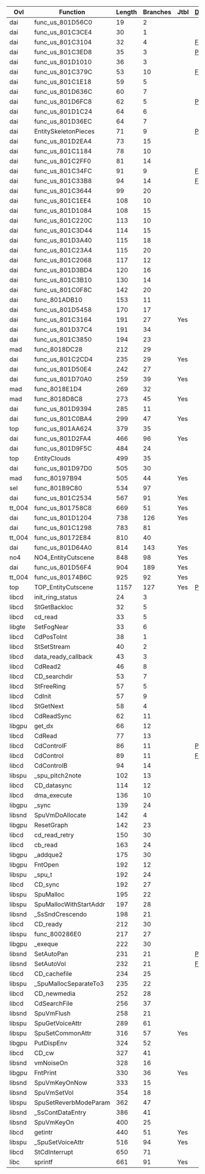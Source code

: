 | Ovl    | Function               |   Length |   Branches | Jtbl   | [Duplicate](https://raw.githubusercontent.com/Xeeynamo/sotn-decomp/gh-duplicates/duplicates.txt)                         | WIP                             | %     |
|--------|------------------------|----------|------------|--------|--------------------------------------------------------------------------------------------------------------------------|---------------------------------|-------|
| dai    | func_us_801D56C0       |       19 |          2 |        |                                                                                                                          | https://decomp.me/scratch/vT2Qj | 1.0   |
| dai    | func_us_801C3CE4       |       30 |          1 |        |                                                                                                                          | https://decomp.me/scratch/bPQzJ | 1.0   |
| dai    | func_us_801C3104       |       32 |          4 |        | [Full](https://raw.githubusercontent.com/Xeeynamo/sotn-decomp/gh-duplicates/duplicates.txt#:~:text=func_us_801C3104)     | https://decomp.me/scratch/ByAez | 0.992 |
| dai    | func_us_801C3ED8       |       35 |          3 |        | [Part](https://raw.githubusercontent.com/Xeeynamo/sotn-decomp/gh-duplicates/duplicates.txt#:~:text=func_us_801C3ED8)     | https://decomp.me/scratch/hj2gW | 1.0   |
| dai    | func_us_801D1010       |       36 |          3 |        |                                                                                                                          | https://decomp.me/scratch/HjhHU | 0.995 |
| dai    | func_us_801C379C       |       53 |         10 |        | [Full](https://raw.githubusercontent.com/Xeeynamo/sotn-decomp/gh-duplicates/duplicates.txt#:~:text=func_us_801C379C)     | https://decomp.me/scratch/KTZIo | 1.0   |
| dai    | func_us_801C1E18       |       59 |          5 |        |                                                                                                                          | https://decomp.me/scratch/eA51t | 1.0   |
| dai    | func_us_801D636C       |       60 |          7 |        |                                                                                                                          | https://decomp.me/scratch/4gSaN | 0.998 |
| dai    | func_us_801D6FC8       |       62 |          5 |        | [Part](https://raw.githubusercontent.com/Xeeynamo/sotn-decomp/gh-duplicates/duplicates.txt#:~:text=func_us_801D6FC8)     | https://decomp.me/scratch/cI5Cn | 1.0   |
| dai    | func_us_801D1C24       |       64 |          6 |        |                                                                                                                          | https://decomp.me/scratch/2ybMc | 0.996 |
| dai    | func_us_801D36EC       |       64 |          7 |        |                                                                                                                          | https://decomp.me/scratch/dnCFo | 1.0   |
| dai    | EntitySkeletonPieces   |       71 |          9 |        | [Part](https://raw.githubusercontent.com/Xeeynamo/sotn-decomp/gh-duplicates/duplicates.txt#:~:text=EntitySkeletonPieces) | https://decomp.me/scratch/tLLNF | 1.0   |
| dai    | func_us_801D2EA4       |       73 |         15 |        |                                                                                                                          | https://decomp.me/scratch/1wblP | 1.0   |
| dai    | func_us_801C1184       |       78 |         10 |        |                                                                                                                          | https://decomp.me/scratch/Ltq3I | 0.996 |
| dai    | func_us_801C2FF0       |       81 |         14 |        |                                                                                                                          | https://decomp.me/scratch/XMLyD | 1.0   |
| dai    | func_us_801C34FC       |       91 |          9 |        | [Full](https://raw.githubusercontent.com/Xeeynamo/sotn-decomp/gh-duplicates/duplicates.txt#:~:text=func_us_801C34FC)     | https://decomp.me/scratch/tvdBu | 0.999 |
| dai    | func_us_801C33B8       |       94 |         14 |        | [Full](https://raw.githubusercontent.com/Xeeynamo/sotn-decomp/gh-duplicates/duplicates.txt#:~:text=func_us_801C33B8)     | https://decomp.me/scratch/bNejp | 0.999 |
| dai    | func_us_801C3644       |       99 |         20 |        |                                                                                                                          | https://decomp.me/scratch/8SHFZ | 0.995 |
| dai    | func_us_801C1EE4       |      108 |         10 |        |                                                                                                                          | https://decomp.me/scratch/1oZZN | 0.999 |
| dai    | func_us_801D1084       |      108 |         15 |        |                                                                                                                          | https://decomp.me/scratch/hO8KM | 0.999 |
| dai    | func_us_801C220C       |      113 |         10 |        |                                                                                                                          | https://decomp.me/scratch/sFvWc | 0.992 |
| dai    | func_us_801C3D44       |      114 |         15 |        |                                                                                                                          | https://decomp.me/scratch/RYtWX | 0.996 |
| dai    | func_us_801D3A40       |      115 |         18 |        |                                                                                                                          | https://decomp.me/scratch/URIka | 0.998 |
| dai    | func_us_801C23A4       |      115 |         20 |        |                                                                                                                          | https://decomp.me/scratch/OGH05 | 1.0   |
| dai    | func_us_801C2068       |      117 |         12 |        |                                                                                                                          | https://decomp.me/scratch/RPl1m | 0.999 |
| dai    | func_us_801D3BD4       |      120 |         16 |        |                                                                                                                          | https://decomp.me/scratch/MHZqk | 0.998 |
| dai    | func_us_801C3B10       |      130 |         14 |        |                                                                                                                          | https://decomp.me/scratch/84nrf | 0.998 |
| dai    | func_us_801C0F8C       |      142 |         20 |        |                                                                                                                          | https://decomp.me/scratch/I7bNZ | 0.997 |
| dai    | func_801ADB10          |      153 |         11 |        |                                                                                                                          |                                 |       |
| dai    | func_us_801D5458       |      170 |         17 |        |                                                                                                                          |                                 |       |
| dai    | func_us_801C3164       |      191 |         27 | Yes    |                                                                                                                          | https://decomp.me/scratch/xPsoW | 0.994 |
| dai    | func_us_801D37C4       |      191 |         34 |        |                                                                                                                          | https://decomp.me/scratch/OmxmR | 0.998 |
| dai    | func_us_801C3850       |      194 |         23 |        |                                                                                                                          | https://decomp.me/scratch/BoxuU | 0.999 |
| mad    | func_8018DC28          |      212 |         29 |        |                                                                                                                          |                                 |       |
| dai    | func_us_801C2CD4       |      235 |         29 | Yes    |                                                                                                                          | https://decomp.me/scratch/wIkeG | 0.996 |
| dai    | func_us_801D50E4       |      242 |         27 |        |                                                                                                                          |                                 |       |
| dai    | func_us_801D70A0       |      259 |         39 | Yes    |                                                                                                                          | https://decomp.me/scratch/JjEzY | 0.999 |
| mad    | func_8018E1D4          |      269 |         32 |        |                                                                                                                          | https://decomp.me/scratch/44NLa | 0.99  |
| mad    | func_8018D8C8          |      273 |         45 | Yes    |                                                                                                                          | https://decomp.me/scratch/HlnOn | 0.931 |
| dai    | func_us_801D9394       |      285 |         11 |        |                                                                                                                          |                                 |       |
| dai    | func_us_801C0BA4       |      299 |         47 | Yes    |                                                                                                                          | https://decomp.me/scratch/UmN4S | 0.998 |
| top    | func_us_801AA624       |      379 |         35 |        |                                                                                                                          | https://decomp.me/scratch/MfgZQ | 0.999 |
| dai    | func_us_801D2FA4       |      466 |         96 | Yes    |                                                                                                                          | https://decomp.me/scratch/mwqzE | 1.0   |
| dai    | func_us_801D9F5C       |      484 |         24 |        |                                                                                                                          |                                 |       |
| top    | EntityClouds           |      499 |         35 |        |                                                                                                                          | https://decomp.me/scratch/noKsM | 0.871 |
| dai    | func_us_801D97D0       |      505 |         30 |        |                                                                                                                          |                                 |       |
| mad    | func_80197B94          |      505 |         44 | Yes    |                                                                                                                          | https://decomp.me/scratch/rg2V6 | 0.872 |
| sel    | func_801B9C80          |      534 |         97 |        |                                                                                                                          | https://decomp.me/scratch/EX5Z5 | 0.989 |
| dai    | func_us_801C2534       |      567 |         91 | Yes    |                                                                                                                          | https://decomp.me/scratch/5WDKF | 0.997 |
| tt_004 | func_us_801758C8       |      669 |         51 | Yes    |                                                                                                                          | https://decomp.me/scratch/hfTvT | 0.975 |
| dai    | func_us_801D1204       |      738 |        126 | Yes    |                                                                                                                          | https://decomp.me/scratch/2uBzJ | 0.997 |
| dai    | func_us_801C1298       |      783 |         81 |        |                                                                                                                          | https://decomp.me/scratch/n1jtS | 0.882 |
| tt_004 | func_us_80172E84       |      810 |         40 |        |                                                                                                                          | https://decomp.me/scratch/H9tSu | 0.947 |
| dai    | func_us_801D64A0       |      814 |        143 | Yes    |                                                                                                                          | https://decomp.me/scratch/h7L2o | 0.999 |
| no4    | NO4_EntityCutscene     |      848 |         98 | Yes    |                                                                                                                          | https://decomp.me/scratch/WoDh2 | 0.996 |
| dai    | func_us_801D56F4       |      904 |        189 | Yes    |                                                                                                                          |                                 |       |
| tt_004 | func_us_80174B6C       |      925 |         92 | Yes    |                                                                                                                          | https://decomp.me/scratch/mm3YA | 0.997 |
| top    | TOP_EntityCutscene     |     1157 |        127 | Yes    | [Part](https://raw.githubusercontent.com/Xeeynamo/sotn-decomp/gh-duplicates/duplicates.txt#:~:text=TOP_EntityCutscene)   | https://decomp.me/scratch/wRfHh | 0.996 |
| libcd  | init_ring_status       |       24 |          3 |        |                                                                                                                          | https://decomp.me/scratch/B9RlC | 0.875 |
| libcd  | StGetBackloc           |       32 |          5 |        |                                                                                                                          | https://decomp.me/scratch/XhjOu | 1.0   |
| libcd  | cd_read                |       33 |          5 |        |                                                                                                                          | https://decomp.me/scratch/W8iMN | 1.0   |
| libgte | SetFogNear             |       33 |          6 |        |                                                                                                                          | https://decomp.me/scratch/rEGLZ | 1.0   |
| libcd  | CdPosToInt             |       38 |          1 |        |                                                                                                                          | https://decomp.me/scratch/P3Fy9 | 1.0   |
| libcd  | StSetStream            |       40 |          2 |        |                                                                                                                          | https://decomp.me/scratch/8reFx | 1.0   |
| libcd  | data_ready_callback    |       43 |          3 |        |                                                                                                                          | https://decomp.me/scratch/D3WO5 | 0.66  |
| libcd  | CdRead2                |       46 |          8 |        |                                                                                                                          | https://decomp.me/scratch/DI2A4 | 1.0   |
| libcd  | CD_searchdir           |       53 |          7 |        |                                                                                                                          | https://decomp.me/scratch/MiZ7u | 0.876 |
| libcd  | StFreeRing             |       57 |          5 |        |                                                                                                                          | https://decomp.me/scratch/fHzgv | 0.829 |
| libcd  | CdInit                 |       57 |          9 |        |                                                                                                                          | https://decomp.me/scratch/OR3Va | 0.804 |
| libcd  | StGetNext              |       58 |          4 |        |                                                                                                                          | https://decomp.me/scratch/DkirL | 0.818 |
| libcd  | CdReadSync             |       62 |         11 |        |                                                                                                                          | https://decomp.me/scratch/KVnI4 | 0.722 |
| libgpu | get_dx                 |       66 |         12 |        |                                                                                                                          | https://decomp.me/scratch/GprDB | 0.776 |
| libcd  | CdRead                 |       77 |         13 |        |                                                                                                                          | https://decomp.me/scratch/SX5cU | 0.617 |
| libcd  | CdControlF             |       86 |         11 |        | [Part](https://raw.githubusercontent.com/Xeeynamo/sotn-decomp/gh-duplicates/duplicates.txt#:~:text=CdControlF)           | https://decomp.me/scratch/TjAPb | 0.683 |
| libcd  | CdControl              |       89 |         11 |        | [Full](https://raw.githubusercontent.com/Xeeynamo/sotn-decomp/gh-duplicates/duplicates.txt#:~:text=CdControl)            | https://decomp.me/scratch/ry4YB | 0.881 |
| libcd  | CdControlB             |       94 |         14 |        |                                                                                                                          | https://decomp.me/scratch/WHWLs | 0.779 |
| libspu | _spu_pitch2note        |      102 |         13 |        |                                                                                                                          | https://decomp.me/scratch/issUw | 0.745 |
| libcd  | CD_datasync            |      114 |         12 |        |                                                                                                                          | https://decomp.me/scratch/A2yGe | 0.938 |
| libcd  | dma_execute            |      136 |         10 |        |                                                                                                                          | https://decomp.me/scratch/jedgx | 0.276 |
| libgpu | _sync                  |      139 |         24 |        |                                                                                                                          | https://decomp.me/scratch/67L5C | 1.0   |
| libsnd | SpuVmDoAllocate        |      142 |          4 |        |                                                                                                                          |                                 |       |
| libgpu | ResetGraph             |      142 |         23 |        |                                                                                                                          | https://decomp.me/scratch/RpHi6 | 0.851 |
| libcd  | cd_read_retry          |      150 |         30 |        |                                                                                                                          |                                 |       |
| libcd  | cb_read                |      163 |         24 |        |                                                                                                                          | https://decomp.me/scratch/CStOS | 0.831 |
| libgpu | _addque2               |      175 |         30 |        |                                                                                                                          | https://decomp.me/scratch/wPhfi | 0.907 |
| libgpu | FntOpen                |      192 |         12 |        |                                                                                                                          | https://decomp.me/scratch/Cd7Wq | 1.0   |
| libspu | _spu_t                 |      192 |         24 |        |                                                                                                                          | https://decomp.me/scratch/EfAgN | 1.0   |
| libcd  | CD_sync                |      192 |         27 |        |                                                                                                                          | https://decomp.me/scratch/RfxXr | 1.0   |
| libspu | SpuMalloc              |      195 |         22 |        |                                                                                                                          | https://decomp.me/scratch/XxTzq | 0.857 |
| libspu | SpuMallocWithStartAddr |      197 |         28 |        |                                                                                                                          | https://decomp.me/scratch/oLx3c | 0.77  |
| libsnd | _SsSndCrescendo        |      198 |         21 |        |                                                                                                                          | https://decomp.me/scratch/gQV6M | 0.915 |
| libcd  | CD_ready               |      212 |         30 |        |                                                                                                                          |                                 |       |
| libspu | func_800286E0          |      217 |         27 |        |                                                                                                                          | https://decomp.me/scratch/wyYLu | 0.858 |
| libgpu | _exeque                |      222 |         30 |        |                                                                                                                          | https://decomp.me/scratch/zpm4r | 0.933 |
| libsnd | SetAutoPan             |      231 |         21 |        | [Part](https://raw.githubusercontent.com/Xeeynamo/sotn-decomp/gh-duplicates/duplicates.txt#:~:text=SetAutoPan)           | https://decomp.me/scratch/UNz8o | 0.985 |
| libsnd | SetAutoVol             |      232 |         21 |        | [Full](https://raw.githubusercontent.com/Xeeynamo/sotn-decomp/gh-duplicates/duplicates.txt#:~:text=SetAutoVol)           | https://decomp.me/scratch/LpEiv | 0.988 |
| libcd  | CD_cachefile           |      234 |         25 |        |                                                                                                                          |                                 |       |
| libspu | _SpuMallocSeparateTo3  |      235 |         22 |        |                                                                                                                          | https://decomp.me/scratch/1IklY | 0.83  |
| libcd  | CD_newmedia            |      252 |         28 |        |                                                                                                                          |                                 |       |
| libcd  | CdSearchFile           |      256 |         37 |        |                                                                                                                          |                                 |       |
| libsnd | SpuVmFlush             |      258 |         21 |        |                                                                                                                          | https://decomp.me/scratch/H3WGD | 0.996 |
| libspu | SpuGetVoiceAttr        |      289 |         61 |        |                                                                                                                          | https://decomp.me/scratch/yFvBm | 0.738 |
| libspu | SpuSetCommonAttr       |      316 |         57 | Yes    |                                                                                                                          | https://decomp.me/scratch/4iEKK | 0.971 |
| libgpu | PutDispEnv             |      324 |         52 |        |                                                                                                                          | https://decomp.me/scratch/7H6Nk | 1.0   |
| libcd  | CD_cw                  |      327 |         41 |        |                                                                                                                          | https://decomp.me/scratch/os3Sk | 0.855 |
| libsnd | vmNoiseOn              |      328 |         16 |        |                                                                                                                          | https://decomp.me/scratch/jB9z1 | 0.88  |
| libgpu | FntPrint               |      330 |         36 | Yes    |                                                                                                                          | https://decomp.me/scratch/EMMxD | 1.0   |
| libsnd | SpuVmKeyOnNow          |      333 |         15 |        |                                                                                                                          | https://decomp.me/scratch/rM9g2 | 0.991 |
| libsnd | SpuVmSetVol            |      354 |         18 |        |                                                                                                                          | https://decomp.me/scratch/OtJtH | 0.867 |
| libspu | SpuSetReverbModeParam  |      362 |         47 |        |                                                                                                                          | https://decomp.me/scratch/N3GfD | 0.85  |
| libsnd | _SsContDataEntry       |      386 |         41 |        |                                                                                                                          | https://decomp.me/scratch/NFBGa | 0.919 |
| libsnd | SpuVmKeyOn             |      400 |         25 |        |                                                                                                                          | https://decomp.me/scratch/8SMQ8 | 0.835 |
| libcd  | getintr                |      440 |         51 | Yes    |                                                                                                                          | https://decomp.me/scratch/HG2UF | 0.868 |
| libspu | _SpuSetVoiceAttr       |      516 |         94 | Yes    |                                                                                                                          | https://decomp.me/scratch/bUDmT | 0.818 |
| libcd  | StCdInterrupt          |      650 |         71 |        |                                                                                                                          |                                 |       |
| libc   | sprintf                |      661 |         91 | Yes    |                                                                                                                          | https://decomp.me/scratch/jOVKa | 0.827 |
